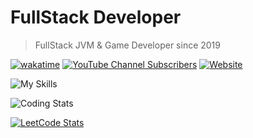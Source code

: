 # FullStack Developer
> FullStack JVM & Game Developer since 2019

[![wakatime](https://wakatime.com/badge/user/7e070bcb-e8c0-46e0-bb61-c8f30217e8ba.svg)](https://wakatime.com/@7e070bcb-e8c0-46e0-bb61-c8f30217e8ba)
[![YouTube Channel Subscribers](https://img.shields.io/youtube/channel/subscribers/UC89eYvGD3j_FmT-ymf18MBA?style=flat)](https://youtube.com/@gamercoder)
[![Website](https://img.shields.io/badge/gamercoder-website-007d15?logo=data%3Aimage%2Fpng%3Bbase64%2CiVBORw0KGgoAAAANSUhEUgAAAEAAAABABAMAAABYR2ztAAAAJFBMVEWPj49cXFwSEhJ%2Ff38KCgpRUVEBAQFTU1M5OTkgICCNjY1ubm42vZCnAAABSElEQVRIx%2B2UsYqEMBCGhXR2FmIfgpBOsLQLQdjSIrj1Ium3kLyCdfABhH2EfcGbeGs2HpnAVcfB%2FoVK%2FPznn2Qwy%2F6n8tZpwwFiBRWXBge6Xms9PVELsmon3KKrtaBM3xo0Adi3XY8BORjwBgCgNiTB7flYmdbxRnJogTekdjGjRcAAGiQ1tZzGgdr1BwCnFgHcDsEVLVG7ZZehTwPUoiVeAEdDHiXSGSwFcRz4Hpk2Q4GEEOBlCdpP8dAWzAA9pLV%2FfIfMu1VGdPFjSeyolFG75nl2N2OMmr0FYUNRqCIUMEUpQqCkQ%2FC%2BYlIMKUAxKcczcCpR0WVZhAoBA8vGA2UPgAyBkd7hs7t3kABMCQAcrmeHHyUqKHE9OcRCUpVoc2Z6Gn%2B5UUGC3UKN4VZbFZU%2FrLxjseMW779QMDCBwqluo8o%2B%2BugP9AUKKZ2Qr7kI%2FAAAAABJRU5ErkJggg%3D%3D)](https://gamercoder.me)

![My Skills](https://skillicons.dev/icons?i=java,kotlin,js,html,css,cpp,maven,gradle,github,blender,premiere)

![Coding Stats](https://github-readme-stats.vercel.app/api?username=gamercoder215&show_icons=true&theme=dark)

[![LeetCode Stats](https://leetcode-stats-six.vercel.app/?username=GamerCoder215)](https://leetcode.com/GamerCoder215/)
